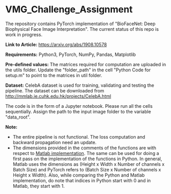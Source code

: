 # VMG_Challenge_Assignment
The repository contains PyTorch implementation of "BioFaceNet: Deep Biophysical Face Image Interpretation". The current status of this repo is work in progress.

**Link to Article:** https://arxiv.org/abs/1908.10578

**Requirements:**
Python3,
PyTorch,
NumPy,
Pandas,
Matplotlib

**Pre-defined values:**
The matrices required for computation are uploaded in the utils folder. Update the "folder_path" in the cell "Python Code for setup.m" to point to the matrices in util folder.

**Dataset:**
CelebA dataset is used for training, validating and testing the pipeline. The dataset can be downloaded from http://mmlab.ie.cuhk.edu.hk/projects/CelebA.html 

The code is in the form of a Jupyter notebook. Please run all the cells sequentially. Assign the path to the input image folder to the variable "data_root". 

**Note:**
* The entire pipeline is not functional. The loss computation and backward propagation need an update.
* The dimensions provided in the comments of the functions are with respect to [Matlab implementation](https://github.com/ssma502/BioFaces). The same can be used for doing a first pass on the implementation of the functions in Python. In general, Matlab uses the dimensions as (Height x Width x Number of channels x Batch Size) and PyTorch refers to (Batch Size x Number of channels x Height x Width). Also, while comparing the Python and Matlab implementation, do note that indices in Python start with 0 and in Matlab, they start with 1.
